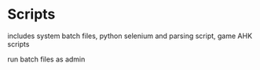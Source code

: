 # Scripts
includes system batch files, python selenium and parsing script, game AHK scripts

run batch files as admin
